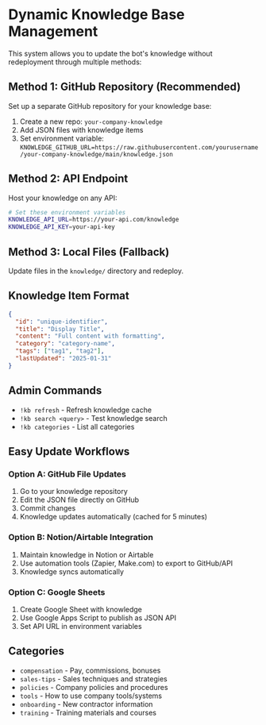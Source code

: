 # Dynamic Knowledge Base Management

This system allows you to update the bot's knowledge without redeployment through multiple methods:

## Method 1: GitHub Repository (Recommended)
Set up a separate GitHub repository for your knowledge base:

1. Create a new repo: `your-company-knowledge`
2. Add JSON files with knowledge items
3. Set environment variable: `KNOWLEDGE_GITHUB_URL=https://raw.githubusercontent.com/yourusername/your-company-knowledge/main/knowledge.json`

## Method 2: API Endpoint
Host your knowledge on any API:

```bash
# Set these environment variables
KNOWLEDGE_API_URL=https://your-api.com/knowledge
KNOWLEDGE_API_KEY=your-api-key
```

## Method 3: Local Files (Fallback)
Update files in the `knowledge/` directory and redeploy.

## Knowledge Item Format
```json
{
  "id": "unique-identifier",
  "title": "Display Title",
  "content": "Full content with formatting",
  "category": "category-name",
  "tags": ["tag1", "tag2"],
  "lastUpdated": "2025-01-31"
}
```

## Admin Commands
- `!kb refresh` - Refresh knowledge cache
- `!kb search <query>` - Test knowledge search
- `!kb categories` - List all categories

## Easy Update Workflows

### Option A: GitHub File Updates
1. Go to your knowledge repository
2. Edit the JSON file directly on GitHub
3. Commit changes
4. Knowledge updates automatically (cached for 5 minutes)

### Option B: Notion/Airtable Integration
1. Maintain knowledge in Notion or Airtable
2. Use automation tools (Zapier, Make.com) to export to GitHub/API
3. Knowledge syncs automatically

### Option C: Google Sheets
1. Create Google Sheet with knowledge
2. Use Google Apps Script to publish as JSON API
3. Set API URL in environment variables

## Categories
- `compensation` - Pay, commissions, bonuses
- `sales-tips` - Sales techniques and strategies  
- `policies` - Company policies and procedures
- `tools` - How to use company tools/systems
- `onboarding` - New contractor information
- `training` - Training materials and courses
